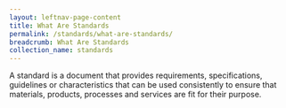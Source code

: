 ```yaml
---
layout: leftnav-page-content
title: What Are Standards
permalink: /standards/what-are-standards/
breadcrumb: What Are Standards
collection_name: standards
---
```

A standard is a document that provides requirements, specifications, guidelines or characteristics that can be used consistently to ensure that materials, products, processes and services are fit for their purpose.
